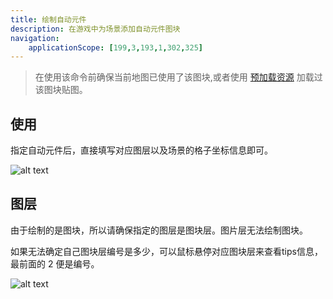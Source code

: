 ```yaml
---
title: 绘制自动元件
description: 在游戏中为场景添加自动元件图块
navigation:
    applicationScope: [199,3,193,1,302,325]
---
```


> 在使用该命令前确保当前地图已使用了该图块,或者使用 [预加载资源](../images/preloadingandunloadingresources) 加载过该图块贴图。

## 使用

指定自动元件后，直接填写对应图层以及场景的格子坐标信息即可。

![alt text](https://assbak.gcw.wiki/gcw/image/zh_hans/commands/scene/drawautotitle/image.png)

## 图层

由于绘制的是图块，所以请确保指定的图层是图块层。图片层无法绘制图块。

如果无法确定自己图块层编号是多少，可以鼠标悬停对应图块层来查看tips信息，最前面的 2 便是编号。

![alt text](https://assbak.gcw.wiki/gcw/image/zh_hans/commands/scene/drawautotitle/image-1.png)
